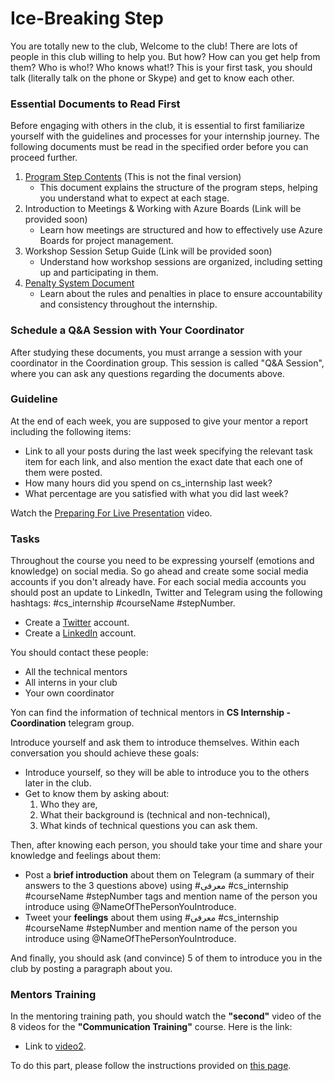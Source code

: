 # Ice-Breaking Step

You are totally new to the club, Welcome to the club! There are lots of people in this club willing to help you. But how? How can you get help from them? Who is who!? Who knows what!?
This is your first task, you should talk (literally talk on the phone or Skype) and get to know each other.

### Essential Documents to Read First

Before engaging with others in the club, it is essential to first familiarize yourself with the guidelines and processes for your internship journey. The following documents must be read in the specified order before you can proceed further.

1. [Program Step Contents](https://github.com/cs-internship/cs-internship-spec/blob/master/processes/documents/CSI%20-%20Process%20-%20Program%20Step%20Contents%20--farsi-ir.md) (This is not the final version)
   - This document explains the structure of the program steps, helping you understand what to expect at each stage.
2. Introduction to Meetings & Working with Azure Boards (Link will be provided soon)
   - Learn how meetings are structured and how to effectively use Azure Boards for project management.
3. Workshop Session Setup Guide (Link will be provided soon)
   - Understand how workshop sessions are organized, including setting up and participating in them.
4. [Penalty System Document](https://github.com/cs-internship/cs-internship-spec/blob/master/processes/documents/CSI%20-%20Process%20-%20Penalty--farsi-ir.md)
   - Learn about the rules and penalties in place to ensure accountability and consistency throughout the internship.

### Schedule a Q&A Session with Your Coordinator

After studying these documents, you must arrange a session with your coordinator in the Coordination group. This session is called "Q&A Session", where you can ask any questions regarding the documents above.

### Guideline

At the end of each week, you are supposed to give your mentor a report including the following items:

- Link to all your posts during the last week specifying the relevant task item for each link, and also mention the exact date that each one of them were posted.
- How many hours did you spend on cs_internship last week?
- What percentage are you satisfied with what you did last week?

Watch the [Preparing For Live Presentation](https://youtu.be/MM47EKwACy4) video.

### Tasks

Throughout the course you need to be expressing yourself (emotions and knowledge) on social media. So go ahead and create some social media accounts if you don't already have. For each social media accounts you should post an update to LinkedIn, Twitter and Telegram using the following hashtags: #cs_internship #courseName #stepNumber.

- Create a [Twitter](https://twitter.com/) account.
- Create a [LinkedIn](https://www.linkedin.com/) account.

You should contact these people:

-  All the technical mentors
-  All interns in your club
-  Your own coordinator

Yon can find the information of technical mentors in **CS Internship - Coordination** telegram group.

Introduce yourself and ask them to introduce themselves. Within each conversation you should achieve these goals:

- Introduce yourself, so they will be able to introduce you to the others later in the club.
- Get to know them by asking about:
   1. Who they are,
   2. What their background is (technical and non-technical),
   3. What kinds of technical questions you can ask them.

Then, after knowing each person, you should take your time and share your knowledge and feelings about them:

- Post a **brief introduction** about them on Telegram (a summary of their answers to the 3 questions above) using #معرفی #cs_internship #courseName #stepNumber tags and mention name of the person you introduce using @NameOfThePersonYouIntroduce.
- Tweet your **feelings** about them using #معرفی #cs_internship #courseName #stepNumber and mention name of the person you introduce using @NameOfThePersonYouIntroduce.

And finally, you should ask (and convince) 5 of them to introduce you in the club by posting a paragraph about you.


### Mentors Training

In the mentoring training path, you should watch the **"second"** video of the 8 videos for the **"Communication Training"** course. Here is the link:

- Link to [video2](https://drive.google.com/file/d/1qIUCdSuSUP9_ULkW5BuZrEkGsrMi3hIb/view?usp=drive_link). 

To do this part, please follow the instructions provided on [this page](https://github.com/cs-internship/cs-internship-spec/blob/master/courses/mentoring-workshops-instruction.md). 

